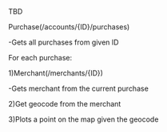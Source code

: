 TBD

Purchase(/accounts/{ID}/purchases)
 
   -Gets all purchases from given ID


For each purchase:

1)Merchant(/merchants/{ID})
 
   -Gets merchant from the current purchase

2)Get geocode from the merchant

   3)Plots a point on the map given the geocode
